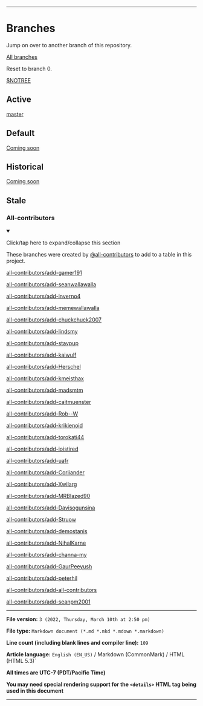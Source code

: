 
***

# Branches

Jump on over to another branch of this repository.

[All branches](https://github.com/seanpm2001/seanpm2001/branches/)

Reset to branch 0.

[$NOTREE](https://github.com/seanpm2001/seanpm2001/)

## Active

[master](https://github.com/seanpm2001/seanpm2001/tree/master/)

## Default

[Coming soon](https://www.example.com/)

## Historical

[Coming soon](https://www.example.com/)

## Stale

### All-contributors

<details open><summary><p lang="en">Click/tap here to expand/collapse this section</p></summary>

These branches were created by [@all-contributors](https://github.com/all-contributors/) to add to a table in this project.

[all-contributors/add-gamer191](https://github.com/seanpm2001/seanpm2001/tree/all-contributors/add-gamer191/)

[all-contributors/add-seanwallawalla](https://github.com/seanpm2001/seanpm2001/tree/all-contributors/add-seanwallawalla/)

[all-contributors/add-inverno4](https://github.com/seanpm2001/seanpm2001/tree/all-contributors/add-inverno4/)

[all-contributors/add-memewallawalla](https://github.com/seanpm2001/seanpm2001/tree/all-contributors/add-memewallawalla/)

[all-contributors/add-chuckchuck2007](https://github.com/seanpm2001/seanpm2001/tree/all-contributors/add-chuckchuck2007/)

[all-contributors/add-lindsmy](https://github.com/seanpm2001/seanpm2001/tree/all-contributors/add-lindsmy/)

[all-contributors/add-stavpup](https://github.com/seanpm2001/seanpm2001/tree/all-contributors/add-stavpup/)

[all-contributors/add-kaiwulf](https://github.com/seanpm2001/seanpm2001/tree/all-contributors/add-kaiwulf/)

[all-contributors/add-Herschel](https://github.com/seanpm2001/seanpm2001/tree/all-contributors/add-Herschel/)

[all-contributors/add-kmeisthax](https://github.com/seanpm2001/seanpm2001/tree/all-contributors/add-kmeisthax/)

[all-contributors/add-madsmtm](https://github.com/seanpm2001/seanpm2001/tree/all-contributors/add-madsmtm/)

[all-contributors/add-caitmuenster](https://github.com/seanpm2001/seanpm2001/tree/all-contributors/add-caitmuenster/)

[all-contributors/add-Rob--W](https://github.com/seanpm2001/seanpm2001/tree/all-contributors/add-Rob--W/)

[all-contributors/add-krikienoid](https://github.com/seanpm2001/seanpm2001/tree/all-contributors/add-krikienoid/)

[all-contributors/add-torokati44](https://github.com/seanpm2001/seanpm2001/tree/all-contributors/add-torokati44/)

[all-contributors/add-ioistired](https://github.com/seanpm2001/seanpm2001/tree/all-contributors/add-ioistired/)

[all-contributors/add-uafr](https://github.com/seanpm2001/seanpm2001/tree/all-contributors/add-uafr/)

[all-contributors/add-Coriiander](https://github.com/seanpm2001/seanpm2001/tree/all-contributors/add-Coriiander/)

[all-contributors/add-Xwilarg](https://github.com/seanpm2001/seanpm2001/tree/all-contributors/add-Xwilarg/)

[all-contributors/add-MRBlazed90](https://github.com/seanpm2001/seanpm2001/tree/all-contributors/add-MRBlazed90/)

[all-contributors/add-Davisogunsina](https://github.com/seanpm2001/seanpm2001/tree/all-contributors/add-Davisogunsina/)

[all-contributors/add-Struow](https://github.com/seanpm2001/seanpm2001/tree/all-contributors/add-Struow/)

[all-contributors/add-demostanis](https://github.com/seanpm2001/seanpm2001/tree/all-contributors/add-demostanis/)

[all-contributors/add-NihalKarne](https://github.com/seanpm2001/seanpm2001/tree/all-contributors/add-NihalKarne/)

[all-contributors/add-channa-my](https://github.com/seanpm2001/seanpm2001/tree/all-contributors/add-channa-my/)

[all-contributors/add-GaurPeeyush](https://github.com/seanpm2001/seanpm2001/tree/all-contributors/add-GaurPeeyush/)

[all-contributors/add-peterhil](https://github.com/seanpm2001/seanpm2001/tree/all-contributors/add-peterhil/)

[all-contributors/add-all-contributors](https://github.com/seanpm2001/seanpm2001/tree/all-contributors/add-all-contributors/)

[all-contributors/add-seanpm2001](https://github.com/seanpm2001/seanpm2001/tree/all-contributors/add-seanpm2001/)

</details>

***

**File version:** `3 (2022, Thursday, March 10th at 2:50 pm)`

**File type:** `Markdown document (*.md *.mkd *.mdown *.markdown)`

**Line count (including blank lines and compiler line):** `109`

**Article language:** `English (EN_US)` / Markdown (CommonMark) / HTML (HTML 5.3)`

**All times are UTC-7 (PDT/Pacific Time)**

**You may need special rendering support for the `<details>` HTML tag being used in this document**

***
